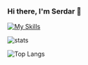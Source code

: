 ### Hi there, I'm Serdar 👋

[![My Skills](https://go-skill-icons.vercel.app/api/icons?i=cs,net,js,bash,sqlserver,postgres,azure,redis,visualstudio,git,docker,kubernetes,elasticsearch,linux&theme=light)](https://go-skill-icons.vercel.app)
<!-- `cute color` -->

![stats](https://github-readme-stats.vercel.app/api?username=semizse&count_private=true&show_icons=true&border_color=f4f2ed)

![Top Langs](https://github-readme-stats.vercel.app/api/top-langs/?username=semizse&layout=compact&border_color=f4f2ed)

<!--
**semizse/semizse** is a ✨ _special_ ✨ repository because its `README.md` (this file) appears on your GitHub profile.

Here are some ideas to get you started:

- 🔭 I’m currently working on ...
- 🌱 I’m currently learning ...
- 👯 I’m looking to collaborate on ...
- 🤔 I’m looking for help with ...
- 💬 Ask me about ...
- 📫 How to reach me: ...
- 😄 Pronouns: ...
- ⚡ Fun fact: ...
-->
